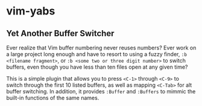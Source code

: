 # vim-yabs

## Yet Another Buffer Switcher

Ever realize that Vim buffer numbering never reuses numbers? Ever work on a large project long enough and have to resort to using a fuzzy finder, `:b <filename fragment>`, or `:b <some two or three digit number>` to switch buffers, even though you have less than ten files open at any given time?

This is a simple plugin that allows you to press `<C-1>` through `<C-9>` to switch through the first 10 listed buffers, as well as mapping `<C-Tab>` for alt buffer switching. In addition, it provides `:Buffer` and `:Buffers` to mimmic the built-in functions of the same names.
